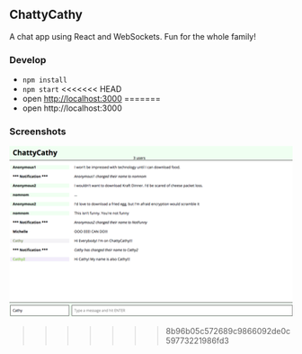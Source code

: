 ## ChattyCathy

A chat app using React and WebSockets. Fun for the whole family!

### Develop

- `npm install`
- `npm start`
<<<<<<< HEAD
- open <http://localhost:3000>
=======
- open http://localhost:3000

### Screenshots

!["Screenshot of ChattyCathy"](https://github.com/kermitjosephlee/chattyApp/blob/master/ChattyCathyScreenshot.png)
>>>>>>> 8b96b05c572689c9866092de0c59773221986fd3
